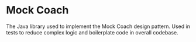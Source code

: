 # Mock Coach
The Java library used to implement the Mock Coach design pattern. Used in tests to reduce complex logic and boilerplate code in overall codebase.